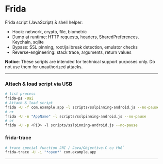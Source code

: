 # Frida 

 Frida script (JavaScript) & shell helper:

* Hook: network, crypto, file, biometric
* Dump at runtime: HTTP requests, headers, SharedPreferences, Keychain, sqlite
* Bypass: SSL pinning, root/jailbreak detection, emulator checks
* Reverse-engineering: stack trace, arguments, return values

**Notice**: These scripts are intended for technical support purposes only. Do not use them for unauthorized attacks.

---

### Attach  & load script via USB

```bash
# list process
frida-ps -Uai
# Attach & load script
frida -U -f com.example.app -l scripts/sslpinning-android.js --no-pause
# or
frida -U -n "AppName" -l scripts/sslpinning-android.js --no-pause
# or
frida -U -p <PID> -l scripts/sslpinning-android.js --no-pause
```

### &#x20;

### &#x20;

### frida-trace 

```bash
# trace special function JNI / Java/Objective-C cụ thể
frida-trace -U -i "*open*" com.example.app
```

---
